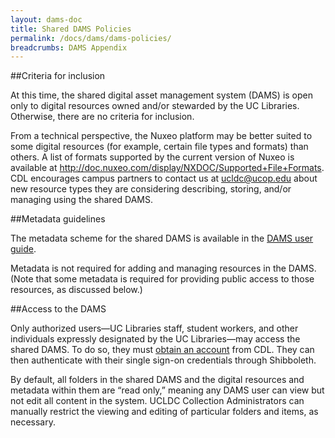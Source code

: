 ```yaml
---
layout: dams-doc
title: Shared DAMS Policies
permalink: /docs/dams/dams-policies/
breadcrumbs: DAMS Appendix
---
```


##Criteria for inclusion

At this time, the shared digital asset management system (DAMS) is open only to digital resources owned and/or stewarded by the UC Libraries. Otherwise, there are no criteria for inclusion.

From a technical perspective, the Nuxeo platform may be better suited to some digital resources (for example, certain file types and formats) than others. A list of formats supported by the current version of Nuxeo is available at http://doc.nuxeo.com/display/NXDOC/Supported+File+Formats. CDL encourages campus partners to contact us at ucldc@ucop.edu about new resource types they are considering describing, storing, and/or managing using the shared DAMS.

##Metadata guidelines

The metadata scheme for the shared DAMS is available in the [DAMS user guide](../dams/metadata-model/).

Metadata is not required for adding and managing resources in the DAMS. (Note that some metadata is required for providing public access to those resources, as discussed below.)

##Access to the DAMS

Only authorized users—UC Libraries staff, student workers, and other individuals expressly designated by the UC Libraries—may access the shared DAMS. To do so, they must [obtain an account](../create-account) from CDL. They can then authenticate with their single sign-on credentials through Shibboleth.

By default, all folders in the shared DAMS and the digital resources and metadata within them are “read only,” meaning any DAMS user can view but not edit all content in the system. UCLDC Collection Administrators can manually restrict the viewing and editing of particular folders and items, as necessary.

